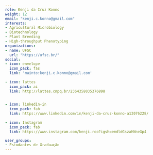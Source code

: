 ```yaml
---
role: Kenji da Cruz Konno
weight: 12
email: "kenji.c.konno@gmail.com"
interests:
- Agricultural Microbiology
- Biotechnology
- Plant Breeding
- High-throughput Phenotyping
organizations:
- name: UFSC
  url: "https://ufsc.br/"
social:
- icon: envelope
  icon_pack: fas
  link: 'mainto:kenji.c.konno@gmail.com'
  
- icon: lattes
  icon_pack: ai
  link: http://lattes.cnpq.br/2364358035376898

  
- icon: linkedin-in
  icon_pack: fab
  link: https://www.linkedin.com/in/kenji-da-cruz-konno-a13076228/
  
- icon: Instagram
  icon_pack: fab
  link: https://www.instagram.com/kenji.roo?igsh=emdldGszaHNneGp4  

user_groups:
- Estudantes de Graduação
---
```

